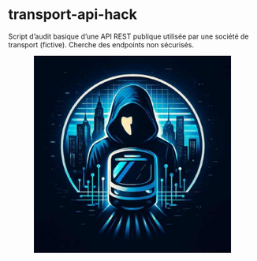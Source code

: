 # transport-api-hack
Script d’audit basique d’une API REST publique utilisée par une société de transport (fictive). Cherche des endpoints non sécurisés.

<p align="center">
  <img src="lucia-rufine-logo.jpg" alt="lucia-rufine" width="400"/>
</p>
